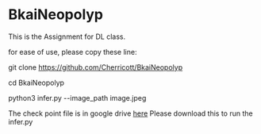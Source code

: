 # BkaiNeopolyp
This is the Assignment for DL class.

for ease of use, please copy these line:


git clone https://github.com/Cherricott/BkaiNeopolyp


cd BkaiNeopolyp


python3 infer.py --image_path image.jpeg

The check point file is in google drive [here](https://drive.google.com/file/d/1-IzQs2igtJiBzS2rwhoJg0RzmaUYI1hX/view?usp=sharing) Please download this to run the infer.py
